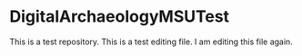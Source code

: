 # DigitalArchaeologyMSUTest
This is a test repository.
This is a test editing file.
I am editing this file again.
